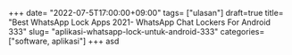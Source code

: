 +++
date= "2022-07-5T17:00:00+09:00"
tags= ["ulasan"]
draft=true
title= "Best WhatsApp Lock Apps 2021- WhatsApp Chat Lockers For Android        333"
slug= "aplikasi-whatsapp-lock-untuk-android-333"
categories= ["software, aplikasi"]
+++
asd
